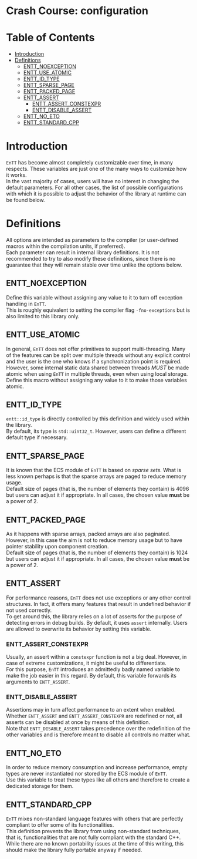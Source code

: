 # Crash Course: configuration

# Table of Contents

* [Introduction](#introduction)
* [Definitions](#definitions)
  * [ENTT_NOEXCEPTION](#entt_noexception)
  * [ENTT_USE_ATOMIC](#entt_use_atomic)
  * [ENTT_ID_TYPE](#entt_id_type)
  * [ENTT_SPARSE_PAGE](#entt_sparse_page)
  * [ENTT_PACKED_PAGE](#entt_packed_page)
  * [ENTT_ASSERT](#entt_assert)
    * [ENTT_ASSERT_CONSTEXPR](#entt_assert_constexpr)
    * [ENTT_DISABLE_ASSERT](#entt_disable_assert)
  * [ENTT_NO_ETO](#entt_no_eto)
  * [ENTT_STANDARD_CPP](#entt_standard_cpp)

# Introduction

`EnTT` has become almost completely customizable over time, in many
respects. These variables are just one of the many ways to customize how it
works.<br/>
In the vast majority of cases, users will have no interest in changing the
default parameters. For all other cases, the list of possible configurations
with which it is possible to adjust the behavior of the library at runtime can
be found below.

# Definitions

All options are intended as parameters to the compiler (or user-defined macros
within the compilation units, if preferred).<br/>
Each parameter can result in internal library definitions. It is not recommended
to try to also modify these definitions, since there is no guarantee that they
will remain stable over time unlike the options below.

## ENTT_NOEXCEPTION

Define this variable without assigning any value to it to turn off exception
handling in `EnTT`.<br/>
This is roughly equivalent to setting the compiler flag `-fno-exceptions` but is
also limited to this library only.

## ENTT_USE_ATOMIC

In general, `EnTT` does not offer primitives to support multi-threading. Many of
the features can be split over multiple threads without any explicit control and
the user is the one who knows if a synchronization point is required.
However, some internal static data shared between threads *MUST* be made atomic
when using `EnTT` in multiple threads, even when using local storage.<br/>
Define this macro without assigning any value to it to make those variables atomic.

## ENTT_ID_TYPE

`entt::id_type` is directly controlled by this definition and widely used within
the library.<br/>
By default, its type is `std::uint32_t`. However, users can define a different
default type if necessary.

## ENTT_SPARSE_PAGE

It is known that the ECS module of `EnTT` is based on _sparse sets_. What is
less known perhaps is that the sparse arrays are paged to reduce memory
usage.<br/>
Default size of pages (that is, the number of elements they contain) is 4096 but
users can adjust it if appropriate. In all cases, the chosen value **must** be a
power of 2.

## ENTT_PACKED_PAGE

As it happens with sparse arrays, packed arrays are also paginated. However, in
this case the aim is not to reduce memory usage but to have pointer stability
upon component creation.<br/>
Default size of pages (that is, the number of elements they contain) is 1024 but
users can adjust it if appropriate. In all cases, the chosen value **must** be a
power of 2.

## ENTT_ASSERT

For performance reasons, `EnTT` does not use exceptions or any other control
structures. In fact, it offers many features that result in undefined behavior
if not used correctly.<br/>
To get around this, the library relies on a lot of asserts for the purpose of
detecting errors in debug builds. By default, it uses `assert` internally. Users
are allowed to overwrite its behavior by setting this variable.

### ENTT_ASSERT_CONSTEXPR

Usually, an assert within a `constexpr` function is not a big deal. However, in
case of extreme customizations, it might be useful to differentiate.<br/>
For this purpose, `EnTT` introduces an admittedly badly named variable to make
the job easier in this regard. By default, this variable forwards its arguments
to `ENTT_ASSERT`.

### ENTT_DISABLE_ASSERT

Assertions may in turn affect performance to an extent when enabled. Whether
`ENTT_ASSERT` and `ENTT_ASSERT_CONSTEXPR` are redefined or not, all asserts can
be disabled at once by means of this definition.<br/>
Note that `ENTT_DISABLE_ASSERT` takes precedence over the redefinition of the
other variables and is therefore meant to disable all controls no matter what.

## ENTT_NO_ETO

In order to reduce memory consumption and increase performance, empty types are
never instantiated nor stored by the ECS module of `EnTT`.<br/>
Use this variable to treat these types like all others and therefore to create a
dedicated storage for them.

## ENTT_STANDARD_CPP

`EnTT` mixes non-standard language features with others that are perfectly
compliant to offer some of its functionalities.<br/>
This definition prevents the library from using non-standard techniques, that
is, functionalities that are not fully compliant with the standard C++.<br/>
While there are no known portability issues at the time of this writing, this
should make the library fully portable anyway if needed.
